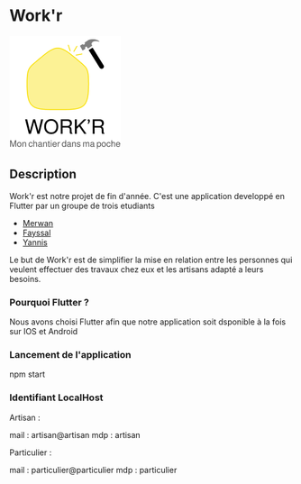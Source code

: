 # Work'r

![My Image](assets/logo.png)

## Description

Work'r est notre projet de fin d'année. C'est une application developpé en Flutter par un groupe de trois etudiants

- [Merwan](https://github.com/Meerwaan)
- [Fayssal](https://github.com/fayssalmechmeche)
- [Yannis](https://github.com/yayaro27)

Le but de Work'r est de simplifier la mise en relation entre les personnes qui veulent effectuer des travaux chez eux et les artisans adapté a leurs besoins.

### Pourquoi Flutter ?

Nous avons choisi Flutter afin que notre application soit dsponible à la fois sur IOS et Android

### Lancement de l'application

npm start

### Identifiant LocalHost

Artisan :

mail : artisan@artisan
mdp : artisan

Particulier :

mail : particulier@particulier
mdp : particulier
